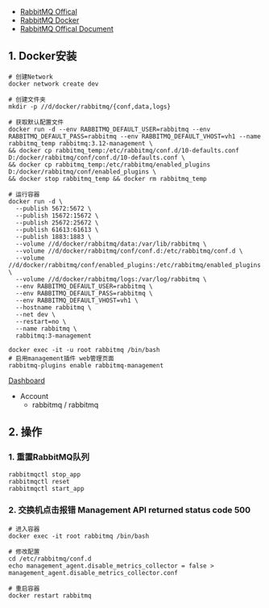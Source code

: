 - [RabbitMQ Offical](https://www.rabbitmq.com/)
- [RabbitMQ Docker](https://hub.docker.com/_/rabbitmq)
- [RabbitMQ Offical Document](https://www.rabbitmq.com/documentation.html)

## 1. Docker安装
```shell
# 创建Network
docker network create dev

# 创建文件夹
mkdir -p //d/docker/rabbitmq/{conf,data,logs}

# 获取默认配置文件
docker run -d --env RABBITMQ_DEFAULT_USER=rabbitmq --env RABBITMQ_DEFAULT_PASS=rabbitmq --env RABBITMQ_DEFAULT_VHOST=vh1 --name rabbitmq_temp rabbitmq:3.12-management \
&& docker cp rabbitmq_temp:/etc/rabbitmq/conf.d/10-defaults.conf  D:/docker/rabbitmq/conf/conf.d/10-defaults.conf \
&& docker cp rabbitmq_temp:/etc/rabbitmq/enabled_plugins  D:/docker/rabbitmq/conf/enabled_plugins \
&& docker stop rabbitmq_temp && docker rm rabbitmq_temp

# 运行容器
docker run -d \
  --publish 5672:5672 \
  --publish 15672:15672 \
  --publish 25672:25672 \
  --publish 61613:61613 \
  --publish 1883:1883 \
  --volume //d/docker/rabbitmq/data:/var/lib/rabbitmq \
  --volume //d/docker/rabbitmq/conf/conf.d:/etc/rabbitmq/conf.d \
  --volume //d/docker/rabbitmq/conf/enabled_plugins:/etc/rabbitmq/enabled_plugins \
  --volume //d/docker/rabbitmq/logs:/var/log/rabbitmq \
  --env RABBITMQ_DEFAULT_USER=rabbitmq \
  --env RABBITMQ_DEFAULT_PASS=rabbitmq \
  --env RABBITMQ_DEFAULT_VHOST=vh1 \
  --hostname rabbitmq \
  --net dev \
  --restart=no \
  --name rabbitmq \
  rabbitmq:3-management

docker exec -it -u root rabbitmq /bin/bash
# 启用management插件 web管理页面
rabbitmq-plugins enable rabbitmq-management
```

[Dashboard](http://localhost:15672)
- Account
  - rabbitmq / rabbitmq

## 2. 操作
### 1. 重置RabbitMQ队列
```shell
rabbitmqctl stop_app
rabbitmqctl reset
rabbitmqctl start_app
```

### 2. 交换机点击报错 Management API returned status code 500
```shell
# 进入容器
docker exec -it root rabbitmq /bin/bash

# 修改配置
cd /etc/rabbitmq/conf.d
echo management_agent.disable_metrics_collector = false > management_agent.disable_metrics_collector.conf

# 重启容器
docker restart rabbitmq
```
